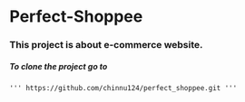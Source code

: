 # Perfect-Shoppee
### This project is about e-commerce website.
##### To clone the project go to 
```
''' https://github.com/chinnu124/perfect_shoppee.git '''
```

